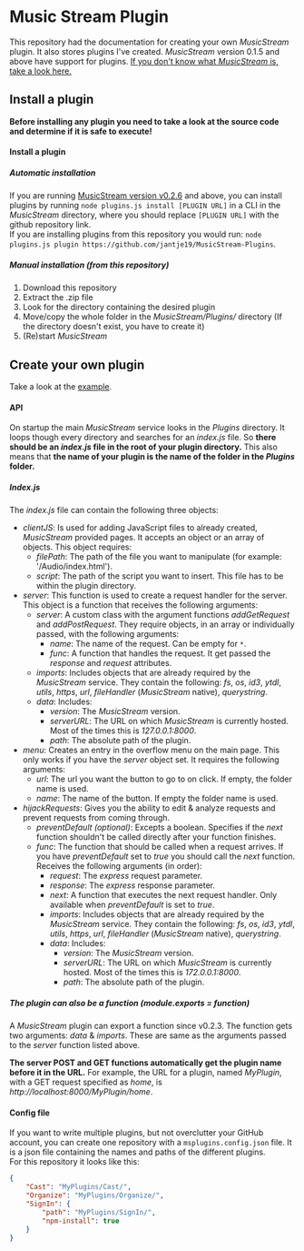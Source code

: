 # Music Stream Plugin
This repository had the documentation for creating your own *MusicStream* plugin. It also stores plugins I've created.
*MusicStream* version 0.1.5 and above have support for plugins.
[If you don't know what *MusicStream* is, take a look here.](https://github.com/Jantje19/MusicStream/)

## Install a plugin
**Before installing any plugin you need to take a look at the source code and determine if it is safe to execute!**

#### Install a plugin
##### Automatic installation
If you are running [MusicStream version v0.2.6](https://github.com/Jantje19/MusicStream/releases/tag/v0.2.6) and above, you can install plugins by running `node plugins.js install [PLUGIN URL]` in a CLI in the *MusicStream* directory, where you should replace `[PLUGIN URL]` with the github repository link.\
If you are installing plugins from this repository you would run: `node plugins.js plugin https://github.com/jantje19/MusicStream-Plugins`.

##### Manual installation (from this repository)
1. Download this repository
2. Extract the .zip file
3. Look for the directory containing the desired plugin
4. Move/copy the whole folder in the *MusicStream/Plugins/* directory (If the directory doesn't exist, you have to create it)
5. (Re)start *MusicStream*

## Create your own plugin
Take a look at the [example](https://github.com/Jantje19/MusicStream-Plugins/tree/master/Example).

#### API
On startup the main *MusicStream* service looks in the *Plugins* directory. It loops though every directory and searches for an *index.js* file. So **there should be an *index.js* file in the root of your plugin directory.** This also means that **the name of your plugin is the name of the folder in the *Plugins* folder.**

##### Index.js
The *index.js* file can contain the following three objects:
- *clientJS*: Is used for adding JavaScript files to already created, *MusicStream* provided pages. It accepts an object or an array of objects. This object requires:
	- *filePath*: The path of the file you want to manipulate (for example: '/Audio/index.html').
	- *script*: The path of the script you want to insert. This file has to be within the plugin directory.
- *server*: This function is used to create a request handler for the server. This object is a function that receives the following arguments:
	- *server*: A custom class with the argument functions *addGetRequest* and *addPostRequest*. They require objects, in an array or individually passed, with the following arguments:
		- *name*: The name of the request. Can be empty for ```*```.
		- *func*: A function that handles the request. It get passed the *response* and *request* attributes.
	- *imports*: Includes objects that are already required by the *MusicStream* service. They contain the following: *fs*, *os*, *id3*, *ytdl*, *utils*, *https*, *url*, *fileHandler* (*MusicStream* native), *querystring*.
	- *data*: Includes:
		- *version*: The *MusicStream* version.
		- *serverURL*: The URL on which *MusicStream* is currently hosted. Most of the times this is *127.0.0.1:8000*.
		- *path*: The absolute path of the plugin.
- *menu*: Creates an entry in the overflow menu on the main page. This only works if you have the *server* object set. It requires the following arguments:
	- *url*: The url you want the button to go to on click. If empty, the folder name is used.
	- *name*: The name of the button. If empty the folder name is used.
- *hijackRequests*: Gives you the ability to edit & analyze requests and prevent requests from coming through.
	- *preventDefault (optional)*: Excepts a boolean. Specifies if the *next* function shouldn't be called directly after your function finishes.
	- *func*: The function that should be called when a request arrives. If you have *preventDefault* set to *true* you should call the *next* function. Receives the following arguments (in order):
		- *request*: The *express* request parameter.
		- *response*: The *express* response parameter.
		- *next*: A function that executes the next request handler. Only available when *preventDefault* is set to *true*.
		- *imports*: Includes objects that are already required by the *MusicStream* service. They contain the following: *fs*, *os*, *id3*, *ytdl*, *utils*, *https*, *url*, *fileHandler* (*MusicStream* native), *querystring*.
		- *data*: Includes:
			- *version*: The *MusicStream* version.
			- *serverURL*: The URL on which *MusicStream* is currently hosted. Most of the times this is *172.0.0.1:8000*.
			- *path*: The absolute path of the plugin.

##### The plugin can also be a function (module.exports = *function*)
A *MusicStream* plugin can export a function since v0.2.3.
The function gets two arguments: *data* & *imports*. These are same as the arguments passed to the *server* function listed above.

**The server POST and GET functions automatically get the plugin name before it in the URL.** For example, the URL for a plugin, named *MyPlugin*, with a GET request specified as *home*, is *http://localhost:8000/MyPlugin/home*.

#### Config file
If you want to write multiple plugins, but not overclutter your GitHub account, you can create one repository with a `msplugins.config.json` file. It is a json file containing the names and paths of the different plugins.\
For this repository it looks like this:
```JSON
{
	"Cast": "MyPlugins/Cast/",
	"Organize": "MyPlugins/Organize/",
	"SignIn": {
		"path": "MyPlugins/SignIn/",
		"npm-install": true
	}
}
```